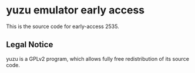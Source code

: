 yuzu emulator early access
=============

This is the source code for early-access 2535.

## Legal Notice

yuzu is a GPLv2 program, which allows fully free redistribution of its source code.